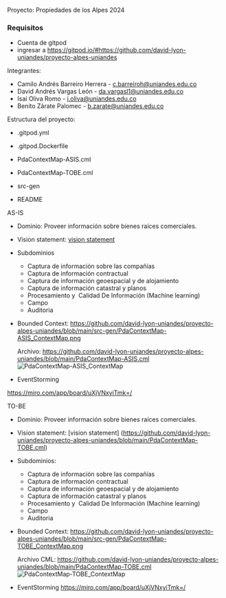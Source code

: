 Proyecto: Propiedades de los Alpes 2024

### Requisitos
  * Cuenta de gitpod 
  * ingresar a https://gitpod.io/#https://github.com/david-lyon-uniandes/proyecto-alpes-uniandes
  
    
     

Integrantes:
- Camilo Andrés Barreiro Herrera - c.barreiroh@uniandes.edu.co
- David Andrés Vargas León - da.vargasl1@uniandes.edu.co
- Isaí Oliva Romo - i.oliva@uniandes.edu.co
- Benito Zárate Palomec - b.zarate@uniandes.edu.co

Estructura del proyecto:
- .gitpod.yml
- .gitpod.Dockerfile
- PdaContextMap-ASIS.cml
- PdaContextMap-TOBE.cml
- src-gen
  
- README

AS-IS
- Dominio: Proveer información sobre bienes raíces comerciales.

- Vision statement: [vision statement](https://github.com/david-lyon-uniandes/proyecto-alpes-uniandes/blob/main/PdaContextMap-ASIS.cml)

- Subdominios
  * Captura de información sobre las compañías
  * Captura de información contractual
  * Captura de información geoespacial y de alojamiento
  * Captura de información catastral y planos
  * Procesamiento y  Calidad De Información (Machine learning)
  * Campo
  * Auditoria

- Bounded Context: https://github.com/david-lyon-uniandes/proyecto-alpes-uniandes/blob/main/src-gen/PdaContextMap-ASIS_ContextMap.png

  Archivo: https://github.com/david-lyon-uniandes/proyecto-alpes-uniandes/blob/main/PdaContextMap-ASIS.cml
![PdaContextMap-ASIS_ContextMap](https://github.com/david-lyon-uniandes/proyecto-alpes-uniandes/assets/111364928/e9d85419-fa92-4d8f-943c-58c6995b5e4d)


- EventStorming

https://miro.com/app/board/uXjVNxyiTmk=/



TO-BE
- Dominio: Proveer información sobre bienes raíces comerciales.
- Vision statement: [vision statement] (https://github.com/david-lyon-uniandes/proyecto-alpes-uniandes/blob/main/PdaContextMap-TOBE.cml)

- Subdominios:

  * Captura de información sobre las compañías
  * Captura de información contractual
  * Captura de información geoespacial y de alojamiento
  * Captura de información catastral y planos
  * Procesamiento y  Calidad De Información (Machine learning)
  * Campo
  * Auditoria

- Bounded Context: https://github.com/david-lyon-uniandes/proyecto-alpes-uniandes/blob/main/src-gen/PdaContextMap-TOBE_ContextMap.png

  Archivo CML: https://github.com/david-lyon-uniandes/proyecto-alpes-uniandes/blob/main/PdaContextMap-TOBE.cml
![PdaContextMap-TOBE_ContextMap](https://github.com/david-lyon-uniandes/proyecto-alpes-uniandes/assets/111364928/0d199a25-424a-4e0a-8972-977c96a8ade9)


- EventStorming
https://miro.com/app/board/uXjVNxyiTmk=/


